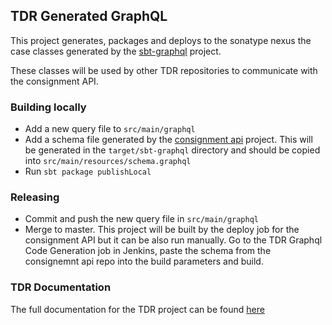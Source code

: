 ## TDR Generated GraphQL

This project generates, packages and deploys to the sonatype nexus the case classes generated by the [sbt-graphql](https://github.com/muuki88/sbt-graphql) project.

These classes will be used by other TDR repositories to communicate with the consignment API.

### Building locally
* Add a new query file to `src/main/graphql`
* Add a schema file generated by the [consignment api](https://github.com/nationalarchives/tdr-consignment-api) project. This will be generated in the `target/sbt-graphql` directory and should be copied into `src/main/resources/schema.graphql`
* Run `sbt package publishLocal`

### Releasing
* Commit and push the new query file in `src/main/graphql`
* Merge to master. This project will be built by the deploy job for the consignment API but it can be also run manually. Go to the TDR Graphql Code Generation
job in Jenkins, paste the schema from the consignemnt api repo into the build parameters and build.

### TDR Documentation
The full documentation for the TDR project can be found [here](https://github.com/nationalarchives/tdr-dev-documentation)